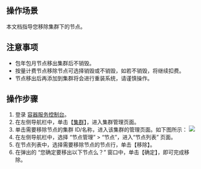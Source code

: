 ## 操作场景

本文档指导您移除集群下的节点。

## 注意事项

- 包年包月节点移出集群后不销毁。
- 按量计费节点移除节点可选择销毁或不销毁，如若不销毁，将继续扣费。
- 节点移出后再添加到集群将会进行重装系统，请谨慎操作。

## 操作步骤

1. 登录 [容器服务控制台](https://console.cloud.tencent.com/tke2)。
2. 在左侧导航栏中，单击【[集群](https://console.cloud.tencent.com/tke2/cluster?rid=1)】，进入集群管理页面。
3. 单击需要移除节点的集群 ID/名称，进入该集群的管理页面。如下图所示：
![](https://main.qcloudimg.com/raw/cffa7544e1acf00544e88d6db1e5d491.png)
4. 在左侧导航栏中，选择 “节点管理” > “节点”，进入“节点列表” 页面。
5. 在节点列表中，选择需要移除节点的节点行，单击【移除】。
6. 在弹出的 “您确定要移出以下节点么？” 窗口中，单击【确定】，即可完成移除。
